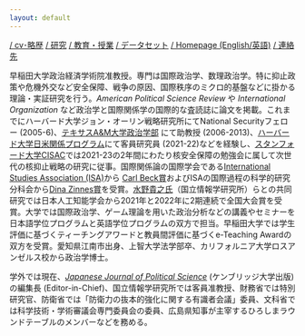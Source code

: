 ```yaml
---
layout: default
---
```


[/ cv･略歴](https://www.dropbox.com/scl/fi/jhus532e3r914euxvokpm/kurizaki-cv.pdf?rlkey=zq3e2jck4divpi45kms5u145q&dl=0) [/ 研究](./research.html) [/ 教育・授業](./teaching.html) [/ データセット](./datasets.html) [/ Homepage (English/英語)](https://skurizaki.github.io/homepage/) [/ 連絡先](./contact.html)

早稲田大学政治経済学術院准教授。専門は国際政治学、数理政治学。特に抑止政策や危機外交など安全保障、戦争の原因、国際秩序のミクロ的基盤などに掛かる理論・実証研究を行う。<i>American Political Science Review</i> や <i>International Organization</i> など政治学と国際関係学の国際的な査読誌に論文を掲載。これまでにハーバード大学ジョン・オーリン戦略研究所にてNational Securityフェロー (2005-6)、[テキサスA&M大学政治学部](https://bush.tamu.edu/pols/) にて助教授 (2006-2013)、[ハーバード大学日米関係プログラム](https://us-japan.wcfia.harvard.edu/galleries/affiliate-experience)にて客員研究員 (2021-22)などを経験し、[スタンフォード大学CISAC](https://cisac.fsi.stanford.edu)では2021-23の2年間にわたり核安全保障の勉強会に属して次世代の核抑止戦略の研究に従事。国際関係論の国際学会である[International Studies Association (ISA)](https://www.isanet.org)から [Carl Beck賞](https://www.isanet.org/Programs/Awards/Carl-Beck)およびISAの国際過程の科学的研究分科会から[Dina Zinnes賞](https://www.isanet.org/Programs/Awards/Dina-Zinnes)を受賞。[水野貴之氏](https://www.nii.ac.jp/faculty/society/mizuno_takayuki/)（国立情報学研究所）らとの共同研究では日本人工知能学会から2021年と2022年に2期連続で全国大会賞を受賞。大学では国際政治学、ゲーム理論を用いた政治分析などの講義やセミナーを日本語学位プログラムと英語学位プログラムの双方で担当。早稲田大学では学生評価に基づくティーチングアワードと教員間評価に基づくe-Teaching Awardの双方を受賞。愛知県江南市出身、上智大学法学部卒、カリフォルニア大学ロスアンゼルス校から政治学博士。

学外では現在、[<i>Japanese Journal of Political Science</i>](https://www.cambridge.org/core/journals/japanese-journal-of-political-science) (ケンブリッジ大学出版)の編集長 (Editor-in-Chief)、国立情報学研究所では客員准教授、財務省では特別研究官、防衛省では「防衛力の抜本的強化に関する有識者会議」委員、文科省では科学技術・学術審議会専門委員会の委員、広島県知事が主宰するひろしまラウンドテーブルのメンバーなどを務める。
